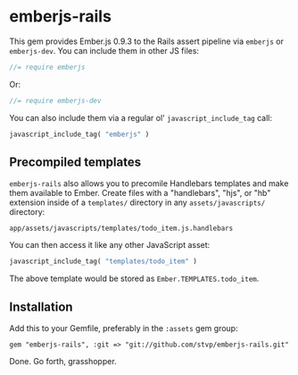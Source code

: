 # emberjs-rails

This gem provides Ember.js 0.9.3 to the Rails assert pipeline via `emberjs` or `emberjs-dev`. You can include them in other JS files:

```js
//= require emberjs
```

Or:

```js
//= require emberjs-dev
```

You can also include them via a regular ol' `javascript_include_tag` call:

```ruby
javascript_include_tag( "emberjs" )
```

## Precompiled templates

`emberjs-rails` also allows you to precomile Handlebars templates and make them available to Ember. Create files with a "handlebars", "hjs", or "hb" extension inside of a `templates/` directory in any `assets/javascripts/` directory:

```
app/assets/javascripts/templates/todo_item.js.handlebars
```

You can then access it like any other JavaScript asset:

```ruby
javascript_include_tag( "templates/todo_item" )
```

The above template would be stored as `Ember.TEMPLATES.todo_item`.

## Installation

Add this to your Gemfile, preferably in the `:assets` gem group:

    gem "emberjs-rails", :git => "git://github.com/stvp/emberjs-rails.git"

Done. Go forth, grasshopper.
